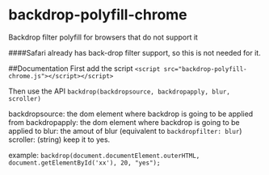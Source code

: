# backdrop-polyfill-chrome
Backdrop filter polyfill for browsers that do not support it

####Safari already has back-drop filter support, so this is not needed for it.

##Documentation
First add the script
`<script src="backdrop-polyfill-chrome.js"></script></script>`

Then use the API
`backdrop(backdropsource, backdropapply, blur, scroller)`

backdropsource: the dom element where backdrop is going to be applied from
backdropapply: the dom element where backdrop is going to be applied to
blur: the amout of blur (equivalent to `backdropfilter: blur`)
scroller: (string) keep it to yes.

example: `backdrop(document.documentElement.outerHTML, document.getElementById('xx'), 20, "yes");`
